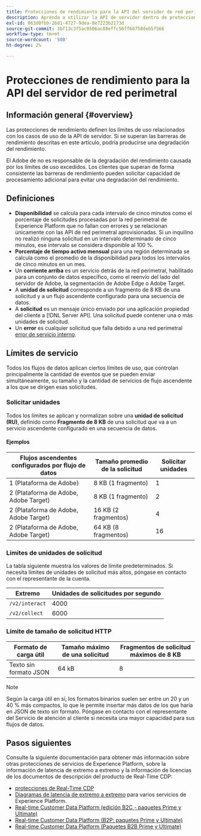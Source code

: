 ```yaml
---
title: Protecciones de rendimiento para la API del servidor de red perimetral
description: Aprenda a utilizar la API de servidor dentro de protecciones de rendimiento óptimas.
exl-id: 063d0fbb-26d1-4727-9dea-8e7223b2173d
source-git-commit: 3bf13c3f5ac0506ac88effc56ff68758deb5f566
workflow-type: tm+mt
source-wordcount: '508'
ht-degree: 2%

---
```



# Protecciones de rendimiento para la API del servidor de red perimetral

## Información general {#overview}

Las protecciones de rendimiento definen los límites de uso relacionados con los casos de uso de la API de servidor. Si se superan las barreras de rendimiento descritas en este artículo, podría producirse una degradación del rendimiento.

El Adobe de no es responsable de la degradación del rendimiento causada por los límites de uso excedidos. Los clientes que superan de forma consistente las barreras de rendimiento pueden solicitar capacidad de procesamiento adicional para evitar una degradación del rendimiento.

## Definiciones

* **Disponibilidad** se calcula para cada intervalo de cinco minutos como el porcentaje de solicitudes procesadas por la red perimetral de Experience Platform que no fallan con errores y se relacionan únicamente con las API de red perimetral aprovisionadas. Si un inquilino no realizó ninguna solicitud en un intervalo determinado de cinco minutos, ese intervalo se considera disponible al 100 %.
* **Porcentaje de tiempo activo mensual** para una región determinada se calcula como el promedio de la disponibilidad para todos los intervalos de cinco minutos en un mes.
* Un **corriente arriba** es un servicio detrás de la red perimetral, habilitado para un conjunto de datos específico, como el reenvío del lado del servidor de Adobe, la segmentación de Adobe Edge o Adobe Target.
* A **unidad de solicitud** corresponde a un fragmento de 8 KB de una solicitud y a un flujo ascendente configurado para una secuencia de datos.
* A **solicitud** es un mensaje único enviado por una aplicación propiedad del cliente a [!DNL Server API]. Una solicitud puede contener una o más unidades de solicitud.
* Un **error** es cualquier solicitud que falla debido a una red perimetral [error de servicio interno](error-handling.md).

## Límites de servicio

Todos los flujos de datos aplican ciertos límites de uso, que controlan principalmente la cantidad de eventos que se pueden enviar simultáneamente, su tamaño y la cantidad de servicios de flujo ascendente a los que se dirigen esas solicitudes.

### Solicitar unidades

Todos los límites se aplican y normalizan sobre una **unidad de solicitud (RU)**, definido como **Fragmento de 8 KB** de una solicitud que va a un servicio ascendente configurado en una secuencia de datos.

#### Ejemplos

| Flujos ascendentes configurados por flujo de datos | Tamaño promedio de la solicitud | Solicitar unidades |
| --- | --- | --- |
| 1 (Plataforma de Adobe) | 8 KB (1 fragmento) | 1 |
| 2 (Plataforma de Adobe, Adobe Target) | 8 KB (1 fragmento) | 2 |
| 2 (Plataforma de Adobe, Adobe Target) | 16 KB (2 fragmentos) | 4 |
| 2 (Plataforma de Adobe, Adobe Target) | 64 KB (8 fragmentos) | 16 |

### Límites de unidades de solicitud

La tabla siguiente muestra los valores de límite predeterminados. Si necesita límites de unidades de solicitud más altos, póngase en contacto con el representante de la cuenta.

| Extremo | Unidades de solicitudes por segundo |
| --- | --- |
| `/v2/interact` | 4000 |
| `/v2/collect` | 6000 |


### Límite de tamaño de solicitud HTTP

| Formato de carga útil | Tamaño máximo de una solicitud | Fragmentos de solicitud máximos de 8 KB |
| --- | --- | --- |
| Texto sin formato JSON | 64 kB | 8 |


>[!NOTE]
>
>Según la carga útil en sí, los formatos binarios suelen ser entre un 20 y un 40 % más compactos, lo que le permite insertar más datos de los que haría en JSON de texto sin formato. Póngase en contacto con el representante del Servicio de atención al cliente si necesita una mayor capacidad para sus flujos de datos.

## Pasos siguientes

Consulte la siguiente documentación para obtener más información sobre otras protecciones de servicios de Experience Platform, sobre la información de latencia de extremo a extremo y la información de licencias de los documentos de descripción del producto de Real-Time CDP:

* [protecciones de Real-Time CDP](/help/rtcdp/guardrails/overview.md)
* [Diagramas de latencia de extremo a extremo](https://experienceleague.adobe.com/docs/blueprints-learn/architecture/architecture-overview/deployment/guardrails.html?lang=en#end-to-end-latency-diagrams) para varios servicios de Experience Platform.
* [Real-time Customer Data Platform (edición B2C - paquetes Prime y Ultimate)](https://helpx.adobe.com/legal/product-descriptions/real-time-customer-data-platform-b2c-edition-prime-and-ultimate-packages.html)
* [Real-time Customer Data Platform (B2P: paquetes Prime y Ultimate)](https://helpx.adobe.com/legal/product-descriptions/real-time-customer-data-platform-b2p-edition-prime-and-ultimate-packages.html)
* [Real-time Customer Data Platform (Paquetes B2B Prime y Ultimate)](https://helpx.adobe.com/legal/product-descriptions/real-time-customer-data-platform-b2b-edition-prime-and-ultimate-packages.html)
